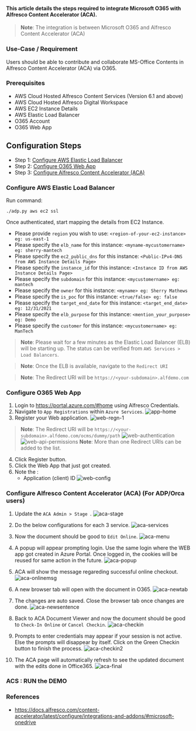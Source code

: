 #### This article details the steps required to integrate Microsoft O365 with Alfresco Content Accelerator (ACA).

> **Note**: The integration is between Microsoft O365 and Alfresco Content Accelerator (ACA)

### Use-Case / Requirement
Users should be able to contribute and collaborate MS-Office Contents in Alfresco Content Accelerator (ACA) via O365.

### Prerequisites

* AWS Cloud Hosted Alfresco Content Services (Version 6.1 and above)
* AWS Cloud Hosted Alfresco Digital Workspace
* AWS EC2 Instance Details
* AWS Elastic Load Balancer
* O365 Account
* O365 Web App

## Configuration Steps

* Step 1: [Configure AWS Elastic Load Balancer](https://github.com/sherrymax/acs-examples/tree/master/aca-O365-integration#configure-aws-elastic-load-balancer)
* Step 2: [Configure O365 Web App](https://github.com/sherrymax/acs-examples/tree/master/aca-O365-integration#configure-o365-web-app)
* Step 3: [Configure Alfresco Content Accelerator (ACA)](https://github.com/sherrymax/acs-examples/tree/master/aca-O365-integration#configure-alfresco-content-accelerator-aca-for-adporca-users)

### Configure AWS Elastic Load Balancer

Run command:
```
./adp.py aws ec2 ssl
```
Once authenticated, start mapping the details from EC2 Instance.

* Please provide `region` you wish to use: `<region-of-your-ec2-instance> eg: us-east-1`
* Please specify the `elb_name` for this instance: `<myname-mycustomername> eg: sherry-mantech`
* Please specify the `ec2_public_dns` for this instance: `<Public-IPv4-DNS from AWS Instance Details Page>`
* Please specify the `instance_id` for this instance: `<Instance ID from AWS Instance Details Page>`
* Please specify the `subdomain` for this instance: `<mycustomername> eg: mantech`
* Please specify the `owner` for this instance: `<myname> eg: Sherry Mathews`
* Please specify the `is_poc` for this instance: `<true/false> eg: false`
* Please specify the `target_end_date` for this instance: `<target_end_date> eg: 12/31/2021`
* Please specify the `elb_purpose` for this instance: `<mention_your_purpose> eg: Demo`
* Please specify the `customer` for this instance: `<mycustomername> eg: ManTech` 

> **Note**: Please wait for a few minutes as the Elastic Load Balancer (ELB) will be starting up. The status can be verified from `AWS Services > Load Balancers`.

> **Note**: Once the ELB is available, navigate to the `Redirect URI`

> **Note**: The Redirect URI will be `https://<your-subdomain>.alfdemo.com`

### Configure O365 Web App

1. Login to https://portal.azure.com/#home using Alfresco Credentials.
2. Navigate to `App Registrations` within `Azure Services`.
   ![app-home](assets/spa-home.png)
3. Register your Web application. ![web-regn-1](assets/web-regn-1.png)
> **Note**: The Redirect URI will be `https://<your-subdomain>.alfdemo.com/ocms/dummy/path`
![web-authentication](assets/web-authentication.png)
![web-api-permissions](assets/web-api-permissions.png)
> **Note**: More than one Redirect URIs can be added to the list.

4. Click Register button.
5. Click the Web App that just got created.
6. Note the :
   * Application (client) ID
![web-config](assets/web-config.png)

### Configure Alfresco Content Accelerator (ACA) (For ADP/Orca users)

1. Update the `ACA Admin > Stage `.
![aca-stage](assets/aca-stage.png)

2. Do the below configurations for each 3 service.
![aca-services](assets/aca-services.png)
   
3. Now the document should be good to `Edit Online`.
![aca-menu](assets/aca-menu.png)

4. A popup will appear prompting login. Use the same login where the WEB app got created in Azure Portal. Once logged in, the cookies will be reused for same action in the future.
![aca-popup](assets/aca-popup.png)

5. ACA will show the message regareding successful online checkout.
![aca-onlinemsg](assets/aca-onlinemsg.png)

6. A new browser tab will open with the document in O365.
![aca-newtab](assets/aca-newtab.png)

7. The changes are auto saved. Close the browser tab once changes are done.
![aca-newsentence](assets/aca-newsentence.png)

8. Back to ACA Document Viewer and now the document should be good to `Check-In Online` or `Cancel Checkin`.
![aca-checkin](assets/aca-checkin.png)

9. Prompts to enter credentials may appear if your session is not active. Else the prompts will disappear by itself. Click on the Green Checkin button to finish the process.
![aca-checkin2](assets/aca-checkin2.png)

10. The ACA page will automatically refresh to see the updated document with the edits done in Office365.
![aca-final](assets/aca-final.png)


### ACS : RUN the DEMO

### References
* https://docs.alfresco.com/content-accelerator/latest/configure/integrations-and-addons/#microsoft-onedrive
